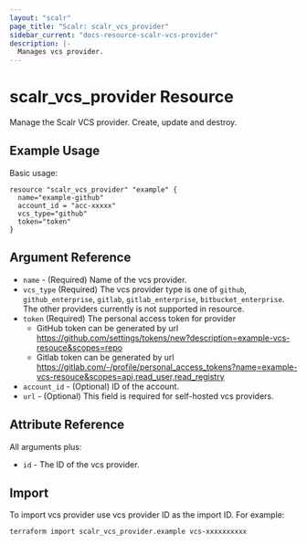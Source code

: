 ```yaml
---
layout: "scalr"
page_title: "Scalr: scalr_vcs_provider"
sidebar_current: "docs-resource-scalr-vcs-provider"
description: |-
  Manages vcs provider.
---
```


# scalr_vcs_provider Resource

Manage the Scalr VCS provider. Create, update and destroy.

## Example Usage

Basic usage:

```hcl
resource "scalr_vcs_provider" "example" {
  name="example-github"
  account_id = "acc-xxxxx"
  vcs_type="github"
  token="token"
}
```

## Argument Reference

* `name` - (Required) Name of the vcs provider.
* `vcs_type` (Required) The vcs provider type is one of `github`, `github_enterprise`, `gitlab`, `gitlab_enterprise`, `bitbucket_enterprise`. 
   The other providers currently is not supported in resource.
* `token` (Required) The personal access token for provider
  * GitHub token can be generated by url https://github.com/settings/tokens/new?description=example-vcs-resouce&scopes=repo
  * Gitlab token can be generated by url https://gitlab.com/-/profile/personal_access_tokens?name=example-vcs-resouce&scopes=api,read_user,read_registry
* `account_id` - (Optional) ID of the account.
* `url` - (Optional) This field is required for self-hosted vcs providers.


## Attribute Reference

All arguments plus:

* `id` - The ID of the vcs provider.

## Import

To import vcs provider use vcs provider ID as the import ID. For example:
```shell
terraform import scalr_vcs_provider.example vcs-xxxxxxxxxx
```
